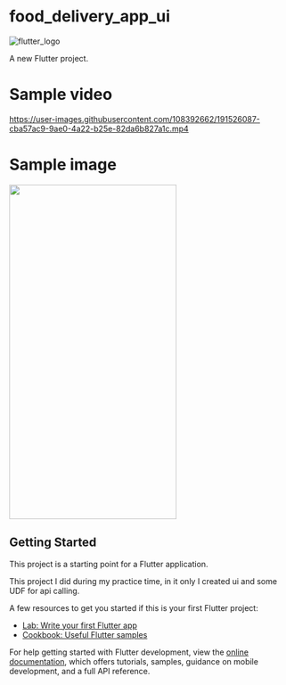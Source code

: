 # food_delivery_app_ui

![flutter_logo](https://user-images.githubusercontent.com/108392662/191526508-39a3a0f1-41b4-46b1-82a2-0754eac264c5.png)

A new Flutter project.

# Sample video
https://user-images.githubusercontent.com/108392662/191526087-cba57ac9-9ae0-4a22-b25e-82da6b827a1c.mp4

# Sample image
<img src="https://user-images.githubusercontent.com/108392662/191540826-ba46bc05-aada-4074-a05b-315e82c44163.jpg"  width="300" height="600">

## Getting Started

This project is a starting point for a Flutter application.

This project I did during my practice time, in it only I created ui and some UDF for api calling.

A few resources to get you started if this is your first Flutter project:

- [Lab: Write your first Flutter app](https://docs.flutter.dev/get-started/codelab)
- [Cookbook: Useful Flutter samples](https://docs.flutter.dev/cookbook)

For help getting started with Flutter development, view the
[online documentation](https://docs.flutter.dev/), which offers tutorials,
samples, guidance on mobile development, and a full API reference.
